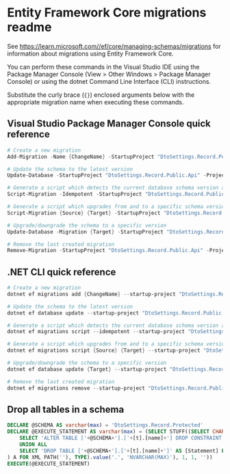 # Entity Framework Core migrations readme

See <https://learn.microsoft.com//ef/core/managing-schemas/migrations> for information about migrations using Entity Framework Core.

You can perform these commands in the Visual Studio IDE using the Package Manager Console (View > Other Windows > Package Manager Console) or using the dotnet Command Line Interface (CLI) instructions.

Substitute the curly brace (`{}`) enclosed arguments below with the appropriate migration name when executing these commands.

## Visual Studio Package Manager Console quick reference

```powershell
# Create a new migration
Add-Migration -Name {ChangeName} -StartupProject "DtoSettings.Record.Public.Api" -Project "DtoSettings.Record.Public.Infrastructure"

# Update the schema to the latest version
Update-Database -StartupProject "DtoSettings.Record.Public.Api" -Project "DtoSettings.Record.Public.Infrastructure"

# Generate a script which detects the current database schema version and updates it to the latest
Script-Migration -Idempotent -StartupProject "DtoSettings.Record.Public.Api" -Project "DtoSettings.Record.Public.Infrastructure"

# Generate a script which upgrades from and to a specific schema version
Script-Migration {Source} {Target} -StartupProject "DtoSettings.Record.Public.Api" -Project "DtoSettings.Record.Public.Infrastructure"

# Upgrade/downgrade the schema to a specific version
Update-Database -Migration {Target} -StartupProject "DtoSettings.Record.Public.Api" -Project "DtoSettings.Record.Public.Infrastructure"

# Remove the last created migration
Remove-Migration -StartupProject "DtoSettings.Record.Public.Api" -Project "DtoSettings.Record.Public.Infrastructure"
```

## .NET CLI quick reference

```powershell
# Create a new migration
dotnet ef migrations add {ChangeName} --startup-project "DtoSettings.Record.Public.Api" --project "DtoSettings.Record.Public.Infrastructure"

# Update the schema to the latest version
dotnet ef database update --startup-project "DtoSettings.Record.Public.Api" --project "DtoSettings.Record.Public.Infrastructure"

# Generate a script which detects the current database schema version and updates it to the latest
dotnet ef migrations script --idempotent --startup-project "DtoSettings.Record.Public.Api" --project "DtoSettings.Record.Public.Infrastructure"

# Generate a script which upgrades from and to a specific schema version
dotnet ef migrations script {Source} {Target} --startup-project "DtoSettings.Record.Public.Api" --project "DtoSettings.Record.Public.Infrastructure"

# Upgrade/downgrade the schema to a specific version
dotnet ef database update {Target} --startup-project "DtoSettings.Record.Public.Api" --project "DtoSettings.Record.Public.Infrastructure"

# Remove the last created migration
dotnet ef migrations remove --startup-project "DtoSettings.Record.Public.Api" --project "DtoSettings.Record.Public.Infrastructure"
```

## Drop all tables in a schema

```sql
DECLARE @SCHEMA AS varchar(max) = 'DtoSettings.Record.Protected'
DECLARE @EXECUTE_STATEMENT AS varchar(max) = (SELECT STUFF((SELECT CHAR(13) + CHAR(10) + [Statement] FROM (
    SELECT 'ALTER TABLE ['+@SCHEMA+'].['+[t].[name]+'] DROP CONSTRAINT ['+[fk].[name]+']' AS [Statement] FROM [sys].[foreign_keys] AS [fk] INNER JOIN [sys].[tables] AS [t] ON [t].[object_id] = [fk].[parent_object_id] INNER JOIN [sys].[schemas] AS [s] ON [s].[schema_id] = [t].[schema_id] WHERE [s].[name] = @SCHEMA
    UNION ALL
    SELECT 'DROP TABLE ['+@SCHEMA+'].['+[t].[name]+']' AS [Statement] FROM [sys].[tables] AS [t] INNER JOIN [sys].[schemas] AS [s] ON [s].[schema_id] = [t].[schema_id] WHERE [s].[name] = @SCHEMA
) A FOR XML PATH(''), TYPE).value('.', 'NVARCHAR(MAX)'), 1, 1, ''))
EXECUTE(@EXECUTE_STATEMENT)
```
